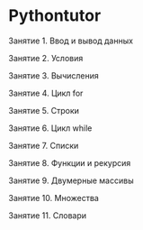 # Pythontutor

Занятие 1. Ввод и вывод данных

Занятие 2. Условия

Занятие 3. Вычисления

Занятие 4. Цикл for

Занятие 5. Строки

Занятие 6. Цикл while

Занятие 7. Списки

Занятие 8. Функции и рекурсия

Занятие 9. Двумерные массивы

Занятие 10. Множества

Занятие 11. Словари

